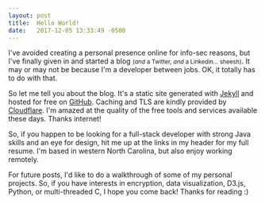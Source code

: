 ```yaml
---
layout: post
title:  Hello World!
date:   2017-12-05 13:33:49 -0500
---
```


I've avoided creating a personal presence online for info-sec reasons, but I've finally given in and
started a blog <small>(_and_ a Twitter, _and_ a Linkedin... sheesh)</small>. It may or may not be because I'm a developer between jobs. OK, it totally has to do with that.

So let me tell you about the blog. It's a static site generated with [Jekyll](https://jekyllrb.com/) and hosted for free on [GitHub](https://pages.github.com/). Caching and TLS are kindly provided by [Cloudflare](https://www.cloudflare.com/). I'm amazed at the quality of the free tools and services available these days. Thanks internet!

So, if you happen to be looking for a full-stack developer with strong Java skills and an eye for design, hit me up at the links in my header for my full resume. I'm based in western North Carolina, but also enjoy working remotely.

For future posts, I'd like to do a walkthrough of some of my personal projects. So, if you have interests in encryption, data visualization, D3.js, Python, or multi-threaded C, I hope you come back! Thanks for reading :)
